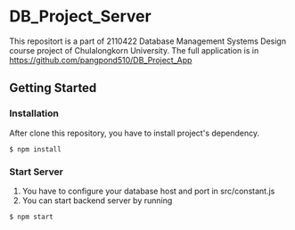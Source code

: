 # DB_Project_Server
This repositort is a part of 2110422 Database Management Systems Design course project of Chulalongkorn University. The full application is in <https://github.com/pangpond510/DB_Project_App>

## Getting Started

### Installation
After clone this repository, you have to install project's dependency.
```
$ npm install
```

### Start Server

1. You have to configure your database host and port in src/constant.js
2. You can start backend server by running
```
$ npm start
```